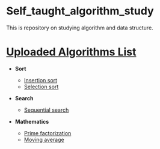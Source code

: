# Self_taught_algorithm_study
This is repository on studying algorithm and data structure. 

# [Uploaded Algorithms List](Codes/)
- **Sort**
  - [Insertion sort](Codes/InsertionSort.cpp)
  - [Selection sort](Codes/SelectionSort.cpp)

- **Search**
  - [Sequential search](Codes/SequentialSearch.cpp)

- **Mathematics**
  - [Prime factorization](Codes/PrimeFactorization.cpp)
  - [Moving average](Codes/MovingAverage.cpp)

